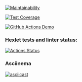 [![Maintainability](https://api.codeclimate.com/v1/badges/aedba14697f620e077a1/maintainability)](https://codeclimate.com/github/foxy-chay/python-project-lvl2/maintainability)

[![Test Coverage](https://api.codeclimate.com/v1/badges/aedba14697f620e077a1/test_coverage)](https://codeclimate.com/github/foxy-chay/python-project-lvl2/test_coverage)

[![GitHub Actions Demo](https://github.com/foxy-chay/python-project-lvl2/actions/workflows/github-actions-demo.yml/badge.svg)](https://github.com/foxy-chay/python-project-lvl2/actions/workflows/github-actions-demo.yml)

### Hexlet tests and linter status:
[![Actions Status](https://github.com/foxy-chay/python-project-lvl2/workflows/hexlet-check/badge.svg)](https://github.com/foxy-chay/python-project-lvl2/actions)

### Asciinema

[![asciicast](https://asciinema.org/a/pCTGRWEbRnQwU0kcQVxpAQh66.svg)](https://asciinema.org/a/pCTGRWEbRnQwU0kcQVxpAQh66)

